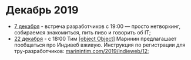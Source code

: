 # Декабрь 2019

- [7 декабря](/events/2019/12/2019.12.07.md) - встреча разработчиков с 19:00 — просто нетворкинг, собираемся знакомиться, пить пиво и говорить об IT;
- [22 декабря](/events/2019/12/2019.12.22.md) - c 18:00 Тим [[object Object]](https://twitter.com/marinintim) Маринин предлагашает пообщаться про Индивеб вживую. Инструкция по регистрации для тру-разработчиков: [marinintim.com/2019/indieweb/12](https://marinintim.com/2019/indieweb/12/);